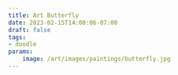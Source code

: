 ```yaml
---
title: Art Butterfly
date: 2023-02-15T14:00:06-07:00
draft: false
tags: 
- doodle
params:
    image: /art/images/paintings/butterfly.jpg
---
```

